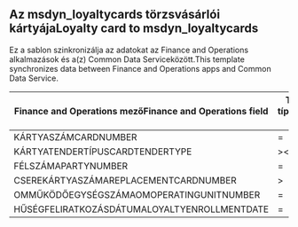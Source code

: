 ## <a name="loyalty-card-to-msdyn_loyaltycards"></a><span data-ttu-id="1f4b5-101">Az msdyn_loyaltycards törzsvásárlói kártyája</span><span class="sxs-lookup"><span data-stu-id="1f4b5-101">Loyalty card to msdyn_loyaltycards</span></span>

<span data-ttu-id="1f4b5-102">Ez a sablon szinkronizálja az adatokat az Finance and Operations alkalmazások és a(z) Common Data Serviceközött.</span><span class="sxs-lookup"><span data-stu-id="1f4b5-102">This template synchronizes data between Finance and Operations apps and Common Data Service.</span></span>

<span data-ttu-id="1f4b5-103">Finance and Operations mező</span><span class="sxs-lookup"><span data-stu-id="1f4b5-103">Finance and Operations field</span></span> | <span data-ttu-id="1f4b5-104">Térkép típusa</span><span class="sxs-lookup"><span data-stu-id="1f4b5-104">Map type</span></span> | <span data-ttu-id="1f4b5-105">Egyéb Dynamics 365 mező</span><span class="sxs-lookup"><span data-stu-id="1f4b5-105">Other Dynamics 365 field</span></span> | <span data-ttu-id="1f4b5-106">Alapértelmezett érték</span><span class="sxs-lookup"><span data-stu-id="1f4b5-106">Default value</span></span>
---|---|---|---
<span data-ttu-id="1f4b5-107">KÁRTYASZÁM</span><span class="sxs-lookup"><span data-stu-id="1f4b5-107">CARDNUMBER</span></span> | = | <span data-ttu-id="1f4b5-108">msdyn_cardnumber</span><span class="sxs-lookup"><span data-stu-id="1f4b5-108">msdyn_cardnumber</span></span> | 
<span data-ttu-id="1f4b5-109">KÁRTYATENDERTÍPUS</span><span class="sxs-lookup"><span data-stu-id="1f4b5-109">CARDTENDERTYPE</span></span> | >< | <span data-ttu-id="1f4b5-110">msdyn_cardtendertype</span><span class="sxs-lookup"><span data-stu-id="1f4b5-110">msdyn_cardtendertype</span></span> | 
<span data-ttu-id="1f4b5-111">FÉLSZÁMA</span><span class="sxs-lookup"><span data-stu-id="1f4b5-111">PARTYNUMBER</span></span> | = | <span data-ttu-id="1f4b5-112">msdyn_partynumber</span><span class="sxs-lookup"><span data-stu-id="1f4b5-112">msdyn_partynumber</span></span> | 
<span data-ttu-id="1f4b5-113">CSEREKÁRTYASZÁMA</span><span class="sxs-lookup"><span data-stu-id="1f4b5-113">REPLACEMENTCARDNUMBER</span></span> | > | <span data-ttu-id="1f4b5-114">msdyn_replacementcardnumber</span><span class="sxs-lookup"><span data-stu-id="1f4b5-114">msdyn_replacementcardnumber</span></span> | 
<span data-ttu-id="1f4b5-115">OMMŰKÖDŐEGYSÉGSZÁMA</span><span class="sxs-lookup"><span data-stu-id="1f4b5-115">OMOPERATINGUNITNUMBER</span></span> | = | <span data-ttu-id="1f4b5-116">msdyn_operatingunitnumber</span><span class="sxs-lookup"><span data-stu-id="1f4b5-116">msdyn_operatingunitnumber</span></span> | 
<span data-ttu-id="1f4b5-117">HŰSÉGFELIRATKOZÁSDÁTUMA</span><span class="sxs-lookup"><span data-stu-id="1f4b5-117">LOYALTYENROLLMENTDATE</span></span> | = | <span data-ttu-id="1f4b5-118">msdyn_enrollmentdate</span><span class="sxs-lookup"><span data-stu-id="1f4b5-118">msdyn_enrollmentdate</span></span> | 

